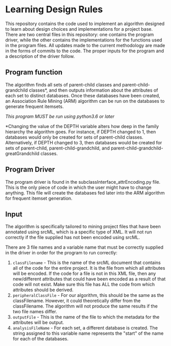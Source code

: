# Learning Design Rules
This repository contains the code used to implement an algorithm designed to learn about design choices and implementations for a project base. There are two central files in this repository: one contains the program driver, while the other contains the implementations for the functions used in the program files. All updates made to the current methodology are made in the forms of commits to the code. The proper inputs for the program and a description of the driver follow.

## Program function
The algorithm finds all sets of parent-child classes and parent-child-grandchild classes*, and then outputs information about the attributes of each set to distinct databases. Once these databases have been created, an Association Rule Mining (ARM) algorithm can be run on the databases to generate frequent itemsets.

*_This program MUST be run using python3.6 or later_*

*Changing the value of the DEPTH variable alters how deep in the family hierarchy the algorithm goes. For instance, if DEPTH changed to 1, then databases would only be created for sets of parent-child classes. Alternatively, if DEPTH changed to 3, then databases would be created for sets of parent-child, parent-child-grandchild, and parent-child-grandchild-greatGrandchild classes.

## Program Driver
The program driver is found in the subclassInterface_attrEncoding.py file. This is the only piece of code in which the user might have to change anything. This file will create the databases fed later into the ARM algorithm for frequent itemset generation.

## Input
The algorithm is specifically tailored to mining project files that have been annotated using srcML, which is a specific type of XML. It will not run correctly if the file supplied has not been encoded using srcML.

There are 3 file names and a variable name that must be correctly supplied in the driver in order for the program to run correctly:
  1. `classFilename` - This is the name of the srcML document that contains all of the code for the entire project. It is the file from which all attributes will be encoded. If the code for a file is not in this XML file, then any new/different attributes that could have been encoded as a result of that code will not exist. Make sure this file has ALL the code from which attributes should be derived.
  2. `peripheralClassFile` - For our algorithm, this should be the same as the classFilename. However, it could theoretically differ from the classFilename. The algorithm will not produce the same results if the two file names differ. 
  3. `outputFile` - This is the name of the file to which the metadata for the attributes will be output. 
  4. `analysisFileName` - For each set, a different database is created. The string assigned to this variable name represents the "start" of the name for each of the databases. 


  

